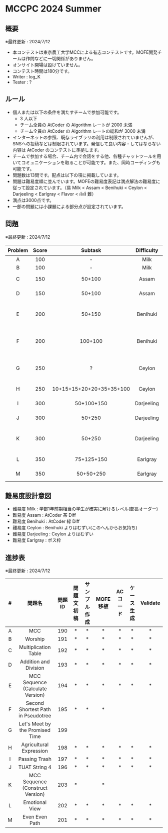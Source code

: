 # MCCPC 2024 Summer

## 概要

※最終更新 : 2024/7/12

- 本コンテストは東京農工大学MCCによる有志コンテストです。MOFE開発チームは作問などに一切関係がありません。
- オンサイト開場は設けていません。
- コンテスト時間は180分です。
- Writer : log_K
- Tester : ?

## ルール

- 個人または以下の条件を満たすチームで参加可能です。
    - $3$ 人以下
    - チーム全員の AtCoder の Algorithm レートが $2000$ 未満
    - チーム全員の AtCoder の Algorithm レートの総和が $3000$ 未満
- インターネットの参照、既存ライブラリの利用は制限されていませんが、SNSへの投稿などは制限されています。発信して良い内容・してはならない内容は AtCoder のコンテストに準拠します。
- チームで参加する場合、チーム内で会話をする他、各種チャットツールを用いてコミュニケーションを取ることが可能です。また、同時コーディングも可能です。
- 問題数は13問です。配点は以下の項に掲載しています。
- 問題は難易度順に並んでいます。MOFEの難易度表記は満点解法の難易度に従って設定されています。（易 Milk < Assam < Benihuki < Ceylon < Darjeeling < Earlgray < Flavor < ผักชี 難）
- 満点は3000点です。
- 一部の問題には小課題による部分点が設定されています。

## 問題

※最終更新 : 2024/7/12

|Problem|Score|Subtask|Difficulty|問題名|
|:-:|:--:|:--:|:--:|:--:|
|A|100|-|Milk|MCC|
|B|100|-|Milk|Worship|
|C|150|50+100|Assam|Multiplication Table|
|D|150|50+100|Assam|Addition and Division|
|E|200|50+150|Benihuki|MCC Sequence (Calculate Version)|
|F|200|100+100|Benihuki|Second Shortest Path in Pseudotree|
|G|250|?|Ceylon|Let's Meet by the Promised Time|
|H|250|10+15+15+20+20+35+35+100|Ceylon|Agricultual Expression|
|I|300|50+100+150|Darjeeling|Passing the Trash|
|J|300|50+250|Darjeeling|TUAT String 4|
|K|300|50+250|Darjeeling|MCC Sequence (Construct Version)|
|L|350|75+125+150|Earlgray|Emotional View|
|M|350|50+50+250|Earlgray|Even Even Path|

## 難易度設計意図

- 難易度 Milk : 学部1年前期相当の学生が確実に解けるレベル(部長オーダー)
- 難易度 Assam : AtCoder 茶 Diff
- 難易度 Benihuki : AtCoder 緑 Diff
- 難易度 Ceylon : Benihuki よりはむずい(このへんからお気持ち)
- 難易度 Darjeeling : Ceylon よりはむずい
- 難易度 Earlgray : ボス枠

## 進捗表

※最終更新 : 2024/7/12

|#|問題名|問題ID|問題文初稿|サンプル作成|MOFE移植|ACコード|ケース生成|Validate|
|:--:|:--:|:--:|:--:|:--:|:--:|:--:|:--:|:--:|
|A|MCC|190|*|*|*|*|*|*|
|B|Worship|191|*|*|*|*|*|*|
|C|Multiplication Table|192|*|*|*|*|*|*|
|D|Addition and Division|193|*|*|*|*|*|*|
|E|MCC Sequence (Calculate Version)|194|*|*|*|*|*|*|
|F|Second Shortest Path in Pseudotree|195|*|*|*||||
|G|Let's Meet by the Promised Time|199|||||||
|H|Agricultural Expression|198|*|*|*|*|*|*|
|I|Passing Trash|197|*|*|*|*|*|*|
|J|TUAT String 4|196|*|*|*|*|*|*|
|K|MCC Sequence (Construct Version)|203|*||*||||
|L|Emotional View|202|*|*|*|*|*|*|
|M|Even Even Path|201|*|*|*|*|*|*|
